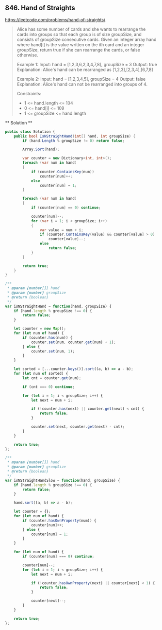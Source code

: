 ## 846. Hand of Straights
https://leetcode.com/problems/hand-of-straights/

> Alice has some number of cards and she wants to rearrange the cards into groups so that each group is of size groupSize, and consists of groupSize consecutive cards.
> Given an integer array hand where hand[i] is the value written on the ith card and an integer groupSize, return true if she can rearrange the cards, or false otherwise.
>
> Example 1:
>   Input: hand = [1,2,3,6,2,3,4,7,8], groupSize = 3
>   Output: true
>   Explanation: Alice's hand can be rearranged as [1,2,3],[2,3,4],[6,7,8]
>
> Example 2:
>   Input: hand = [1,2,3,4,5], groupSize = 4
>   Output: false
>   Explanation: Alice's hand can not be rearranged into groups of 4.
>
> Constraints:
> * 1 <= hand.length <= 104
> * 0 <= hand[i] <= 109
> * 1 <= groupSize <= hand.length

** Solution **

```C#
public class Solution {
    public bool IsNStraightHand(int[] hand, int groupSize) {
        if (hand.Length % groupSize != 0) return false;

        Array.Sort(hand);

        var counter = new Dictionary<int, int>();
        foreach (var num in hand)
        {
            if (counter.ContainsKey(num))
                counter[num]++;
            else
                counter[num] = 1;
        }

        foreach (var num in hand)
        {
            if (counter[num] == 0) continue;

            counter[num]--;
            for (var i = 1; i < groupSize; i++)
            {
                var value = num + i;
                if (counter.ContainsKey(value) && counter[value] > 0)
                    counter[value]--;
                else
                    return false;
            }
        }

        return true;
    }
}
```

```JavaScript
/**
 * @param {number[]} hand
 * @param {number} groupSize
 * @return {boolean}
 */
var isNStraightHand = function(hand, groupSize) {
    if (hand.length % groupSize !== 0) {
        return false;
    }

    let counter = new Map();
    for (let num of hand) {
        if (counter.has(num)) {
            counter.set(num, counter.get(num) + 1);
        } else {
            counter.set(num, 1);
        }
    }

    let sorted = [...counter.keys()].sort((a, b) => a - b);
    for (let num of sorted) {
        let cnt = counter.get(num);

        if (cnt === 0) continue;

        for (let i = 1; i < groupSize; i++) {
            let next = num + i;

            if (!counter.has(next) || counter.get(next) < cnt) {
                return false;
            }

            counter.set(next, counter.get(next) - cnt);
        }
    }

    return true;
};

/**
 * @param {number[]} hand
 * @param {number} groupSize
 * @return {boolean}
 */
var isNStraightHandSlow = function(hand, groupSize) {
    if (hand.length % groupSize !== 0) {
    	return false;
    }

    hand.sort((a, b) => a - b);

    let counter = {};
    for (let num of hand) {
    	if (counter.hasOwnProperty(num)) {
    		counter[num]++;
    	} else {
    		counter[num] = 1;
    	}
    }

    for (let num of hand) {
    	if (counter[num] === 0) continue;

    	counter[num]--;
    	for (let i = 1; i < groupSize; i++) {
    		let next = num + i;

    		if (!counter.hasOwnProperty(next) || counter[next] < 1) {
    			return false;
    		}

    		counter[next]--;
    	}
    }

    return true;
};
```